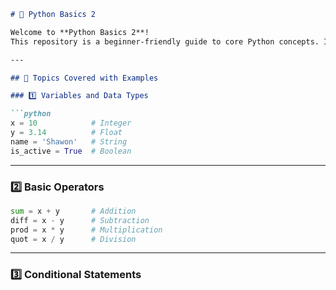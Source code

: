 ```markdown
# 🐍 Python Basics 2

Welcome to **Python Basics 2**!  
This repository is a beginner-friendly guide to core Python concepts. It includes key topics such as variables, data types, operators, conditionals, loops, functions, lists, dictionaries, and object-oriented programming (OOP).

---

## 📘 Topics Covered with Examples

### 1️⃣ Variables and Data Types

```python
x = 10            # Integer
y = 3.14          # Float
name = 'Shawon'   # String
is_active = True  # Boolean
```

---

### 2️⃣ Basic Operators

```python
sum = x + y       # Addition
diff = x - y      # Subtraction
prod = x * y      # Multiplication
quot = x / y      # Division
```

---

### 3️⃣ Conditional Statements

```python
